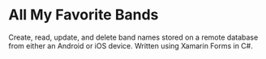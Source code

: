 <html>
	<h1>All My Favorite Bands</h1>
	<p>Create, read, update, and delete band names stored on a remote database from either an Android or iOS device. Written using Xamarin Forms in C#.</p>
</html>